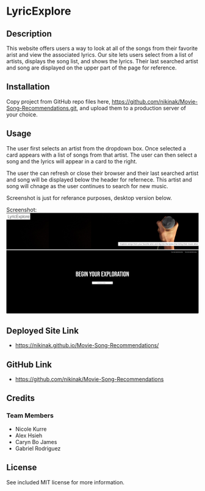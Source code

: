 # LyricExplore

## Description

This website offers users a way to look at all of the songs from their favorite arist and view the associated lyrics. Our site lets users select from a list of artists, displays the song list, and shows the lyrics. Their last searched artist and song are displayed on the upper part of the page for reference.

## Installation

Copy project from GitHub repo files here, https://github.com/nikinak/Movie-Song-Recommendations.git, and upload them to a production server of your choice.

## Usage
The user first selects an artist from the dropdown box. Once selected a card appears with a list of songs from that artist. The user can then select a song and the lyrics will appear in a card to the right. 

The user the can refresh or close their browser and their last searched artist and song will be displayed below the header for refernece. This artist and song will chnage as the user continues to search for new music.

Screenshot is just for referance purposes, desktop version below.

Screenshot:
![Alt text](./assets/Images/LyricExplore.png)

## Deployed Site Link

- https://nikinak.github.io/Movie-Song-Recommendations/

## GitHub Link

- https://github.com/nikinak/Movie-Song-Recommendations

## Credits
### Team Members

- Nicole Kurre
- Alex Hsieh
- Caryn Bo James
- Gabriel Rodriguez


## License
See included MIT license for more information.